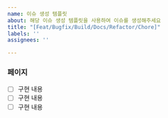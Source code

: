 ```yaml
---
name: 이슈 생성 템플릿
about: 해당 이슈 생성 템플릿을 사용하여 이슈를 생성해주세요
title: "[Feat/Bugfix/Build/Docs/Refactor/Chore]"
labels: ''
assignees: ''

---
```


### 페이지
- [  ] 구현 내용
- [  ] 구현 내용
- [  ] 구현 내용
